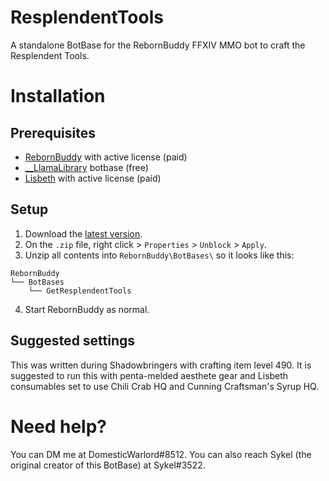 # ResplendentTools
A standalone BotBase for the RebornBuddy FFXIV MMO bot to craft the Resplendent Tools.

# Installation

## Prerequisites

 * [RebornBuddy][0] with active license (paid)
 * [__LlamaLibrary][1] botbase (free)
 * [Lisbeth][2] with active license (paid)

## Setup

 1. Download the [latest version][4].
 2. On the `.zip` file, right click > `Properties` > `Unblock` > `Apply`.
 3. Unzip all contents into `RebornBuddy\BotBases\` so it looks like this:
```
RebornBuddy
└── BotBases
    └── GetResplendentTools
```
 4. Start RebornBuddy as normal.

## Suggested settings
 This was written during Shadowbringers with crafting item level 490.
 It is suggested to run this with penta-melded aesthete gear and Lisbeth consumables set to use Chili Crab HQ and Cunning Craftsman's Syrup HQ. 

# Need help?
You can DM me at DomesticWarlord#8512.
You can also reach Sykel (the original creator of this BotBase) at Sykel#3522.

[0]: https://www.rebornbuddy.com/ "RebornBuddy"
[1]: https://github.com/nt153133/__LlamaLibrary "LlamaLibrary"
[2]: https://www.siune.io/ "Lisbeth"
[4]: https://github.com/Sykel/ResplendentTools/releases/latest "Download"
